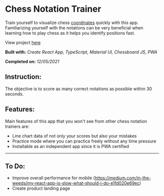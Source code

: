 # Chess Notation Trainer

Train yourself to visualize chess [coordinates](<https://en.wikipedia.org/wiki/Algebraic_notation_(chess)>) quickly with this app. Familiarizing yourself with the notations can be very beneficial when learning how to play chess as it helps you identify positions fast.

View project [here](https://chess-notation-trainer.netlify.app/)

**Built with:** _Create React App, TypeScript, Material UI, Chessboard JS, PWA_

**Completed on:** _12/05/2021_

## Instruction:

The objective is to score as many correct notations as possible within 30 seconds.

## Features:

Main features of this app that you won't see from other chess notation trainers are:

-   Line chart data of not only your scores but also your mistakes
-   Practice mode where you can practice freely without any time pressure
-   Installable as an independent app since it is PWA certified

---

## To Do:

-   Improve overall performance for mobile (https://medium.com/in-the-weeds/my-react-app-is-slow-what-should-i-do-e1fd020e69ec)
-   Create product landing page
